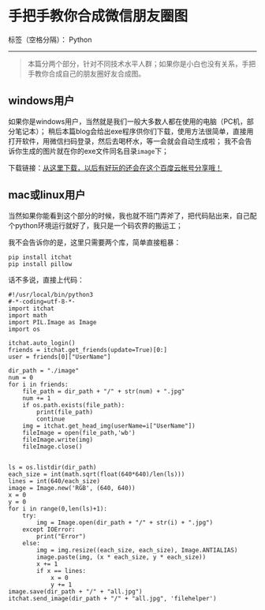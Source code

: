 ﻿# 手把手教你合成微信朋友圈图

标签（空格分隔）： Python

---

> 本篇分两个部分，针对不同技术水平人群；如果你是小白也没有关系，手把手教你合成自己的朋友圈好友合成图。

## windows用户

如果你是windows用户，当然就是我们一般大多数人都在使用的电脑（PC机，部分笔记本）；
稍后本篇blog会给出exe程序供你们下载，使用方法很简单，直接用打开软件，用微信扫码登录，然后去喝杯水，等一会就会自动生成啦；
我不会告诉你生成的图片就在你的exe文件同名目录`image`下；

下载链接：[从这里下载，以后有好玩的还会在这个百度云帐号分享哦！](https://pan.baidu.com/s/1j402OuSNpRlzxaDkUpo2yg)

## mac或linux用户

当然如果你能看到这个部分的时候，我也就不班门弄斧了，把代码贴出来，自己配个python环境运行就好了，我只是一个码农界的搬运工；

我不会告诉你的是，这里只需要两个库，简单直接粗暴：

```
pip install itchat
pip install pillow
```

话不多说，直接上代码：
```
#!/usr/local/bin/python3
#-*-coding=utf-8-*-
import itchat
import math
import PIL.Image as Image
import os

itchat.auto_login()
friends = itchat.get_friends(update=True)[0:]
user = friends[0]["UserName"]

dir_path = "./image"
num = 0
for i in friends:
    file_path = dir_path + "/" + str(num) + ".jpg"
    num += 1
    if os.path.exists(file_path):
        print(file_path)
        continue
    img = itchat.get_head_img(userName=i["UserName"])
    fileImage = open(file_path,'wb')
    fileImage.write(img)
    fileImage.close()
    

ls = os.listdir(dir_path)
each_size = int(math.sqrt(float(640*640)/len(ls)))
lines = int(640/each_size)
image = Image.new('RGB', (640, 640))
x = 0
y = 0
for i in range(0,len(ls)+1):
    try:
        img = Image.open(dir_path + "/" + str(i) + ".jpg")
    except IOError:
        print("Error")
    else:
        img = img.resize((each_size, each_size), Image.ANTIALIAS)
        image.paste(img, (x * each_size, y * each_size))
        x += 1
        if x == lines:
            x = 0
            y += 1
image.save(dir_path + "/" + "all.jpg")
itchat.send_image(dir_path + "/" + "all.jpg", 'filehelper')

```
